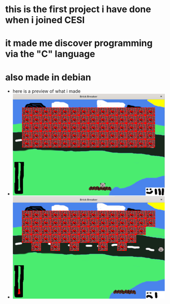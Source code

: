 # this is the first project i have done when i joined CESI 
# it made me discover programming via the "C" language
# also made in debian
- here is a preview of what i made
- ![e](https://github.com/GuiguiSlide/GuiguiSlide-cassebrique/blob/main/image.png)
- ![e](https://github.com/GuiguiSlide/GuiguiSlide-cassebrique/blob/main/image2.png)
